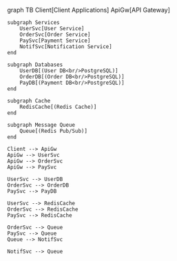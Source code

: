 graph TB
    Client[Client Applications]
    ApiGw[API Gateway]

    subgraph Services
        UserSvc[User Service]
        OrderSvc[Order Service]
        PaySvc[Payment Service]
        NotifSvc[Notification Service]
    end
    
    subgraph Databases
        UserDB[(User DB<br/>PostgreSQL)]
        OrderDB[(Order DB<br/>PostgreSQL)]
        PayDB[(Payment DB<br/>PostgreSQL)]
    end
    
    subgraph Cache
        RedisCache[(Redis Cache)]
    end
    
    subgraph Message Queue
        Queue[(Redis Pub/Sub)]
    end
    
    Client --> ApiGw
    ApiGw --> UserSvc
    ApiGw --> OrderSvc
    ApiGw --> PaySvc
    
    UserSvc --> UserDB
    OrderSvc --> OrderDB
    PaySvc --> PayDB
    
    UserSvc --> RedisCache
    OrderSvc --> RedisCache
    PaySvc --> RedisCache
    
    OrderSvc --> Queue
    PaySvc --> Queue
    Queue --> NotifSvc
    
    NotifSvc --> Queue
